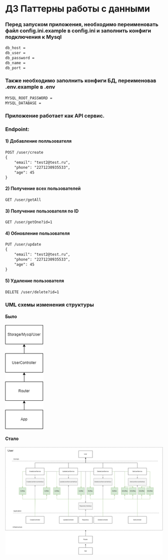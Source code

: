 # ДЗ Паттерны работы с данными

### Перед запуском приложения, необходимо переименовать файл **config.ini.example** в **config.ini** и заполнить конфиги подключения к Mysql
    db_host = 
    db_user = 
    db_password = 
    db_name = 
    db_port = 
### Также необходимо заполнить конфиги БД, переименовав .env.example в .env
    MYSQL_ROOT_PASSWORD = 
    MYSQL_DATABASE = 

### Приложение работает как API сервис.
### Endpoint:
#### 1) Добавление полльзователя  
    POST /user/create 
    {
        "email": "test2@test.ru",
        "phone": "2271230935533",
        "age": 45
    }
#### 2) Получение всех пользователей
    GET /user/getAll

#### 3) Получение пользователя по ID
    GET /user/getOne?id=1

#### 4) Обновление пользователя
    PUT /user/update
    {
        "email": "test2@test.ru",
        "phone": "2271230935533",
        "age": 45
    }
#### 5) Удаление пользователя
    DELETE /user/delete?id=1

### UML схемы изменения структуры

#### Было
![было](/rm_files/before.png)
#### Стало
![стало](/rm_files/after.png)